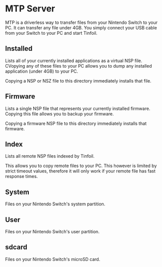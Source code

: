 # MTP Server
MTP is a driverless way to transfer files from your Nintendo Switch to your PC.  It can transfer any file under 4GB.  You simply connect your USB cable from your Switch to your PC and start Tinfoil.

## Installed
Lists all of your currently installed applications as a virtual NSP file.  CVopying any of these files to your PC allows you to dump any installed application (under 4GB) to your PC.

Copying a NSP or NSZ file to this directory immediately installs that file.

## Firmware
Lists a single NSP file that represents your currently installed firmware.  Copying this file allows you to backup your firmware.

Copying a firmware NSP file to this directory immediately installs that firmware.

## Index
Lists all remote NSP files indexed by Tinfoil.

This allows you to copy remote files to your PC.  This however is limited by strict timeout values, therefore it will only work if your remote file has fast response times.

## System
Files on your Nintendo Switch's system partition.

## User
Files on your Nintendo Switch's user partition.

## sdcard
Files on your Nintendo Switch's microSD card.